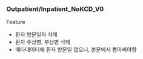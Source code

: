 ### Outpatient/Inpatient_NoKCD_V0

Feature

* 환자 방문일자 삭제
* 환자 주상병, 부상병 삭제
* 메타데이터에 환자 방문일 없으니, 본문에서 뽑아써야함